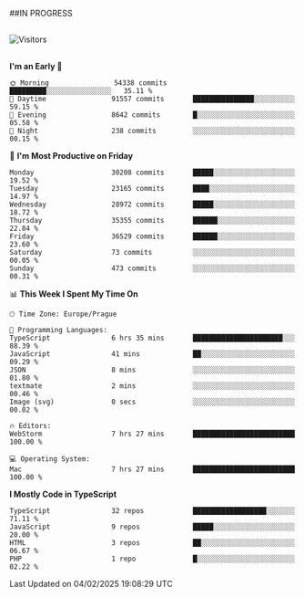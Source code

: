 ##IN PROGRESS
##
![Visitors](https://komarev.com/ghpvc/?username=petrbui&style=for-the-badge&label=Visitors+👀)



##
<!--
[![My GitHub stats](https://github-readme-stats.vercel.app/api?username=petrbui&theme=github_dark)](https://github.com/anuraghazra/github-readme-stats)

[![My wakatime stats](https://github-readme-stats.vercel.app/api/wakatime?username=petrbui&theme=github_dark)](https://github.com/anuraghazra/github-readme-stats)
-->
<!--START_SECTION:waka-->
**I'm an Early 🐤** 

```text
🌞 Morning                54338 commits       █████████░░░░░░░░░░░░░░░░   35.11 % 
🌆 Daytime                91557 commits       ███████████████░░░░░░░░░░   59.15 % 
🌃 Evening                8642 commits        █░░░░░░░░░░░░░░░░░░░░░░░░   05.58 % 
🌙 Night                  238 commits         ░░░░░░░░░░░░░░░░░░░░░░░░░   00.15 % 
```
📅 **I'm Most Productive on Friday** 

```text
Monday                   30208 commits       █████░░░░░░░░░░░░░░░░░░░░   19.52 % 
Tuesday                  23165 commits       ████░░░░░░░░░░░░░░░░░░░░░   14.97 % 
Wednesday                28972 commits       █████░░░░░░░░░░░░░░░░░░░░   18.72 % 
Thursday                 35355 commits       ██████░░░░░░░░░░░░░░░░░░░   22.84 % 
Friday                   36529 commits       ██████░░░░░░░░░░░░░░░░░░░   23.60 % 
Saturday                 73 commits          ░░░░░░░░░░░░░░░░░░░░░░░░░   00.05 % 
Sunday                   473 commits         ░░░░░░░░░░░░░░░░░░░░░░░░░   00.31 % 
```


📊 **This Week I Spent My Time On** 

```text
🕑︎ Time Zone: Europe/Prague

💬 Programming Languages: 
TypeScript               6 hrs 35 mins       ██████████████████████░░░   88.39 % 
JavaScript               41 mins             ██░░░░░░░░░░░░░░░░░░░░░░░   09.29 % 
JSON                     8 mins              ░░░░░░░░░░░░░░░░░░░░░░░░░   01.80 % 
textmate                 2 mins              ░░░░░░░░░░░░░░░░░░░░░░░░░   00.46 % 
Image (svg)              0 secs              ░░░░░░░░░░░░░░░░░░░░░░░░░   00.02 % 

🔥 Editors: 
WebStorm                 7 hrs 27 mins       █████████████████████████   100.00 % 

💻 Operating System: 
Mac                      7 hrs 27 mins       █████████████████████████   100.00 % 
```

**I Mostly Code in TypeScript** 

```text
TypeScript               32 repos            ██████████████████░░░░░░░   71.11 % 
JavaScript               9 repos             █████░░░░░░░░░░░░░░░░░░░░   20.00 % 
HTML                     3 repos             ██░░░░░░░░░░░░░░░░░░░░░░░   06.67 % 
PHP                      1 repo              █░░░░░░░░░░░░░░░░░░░░░░░░   02.22 % 
```




 Last Updated on 04/02/2025 19:08:29 UTC
<!--END_SECTION:waka-->

